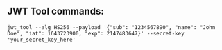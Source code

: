 ## JWT Tool commands:

```
jwt_tool --alg HS256 --payload '{"sub": "1234567890", "name": "John Doe", "iat": 1643723900, "exp": 2147483647}' --secret-key 'your_secret_key_here' 
```
